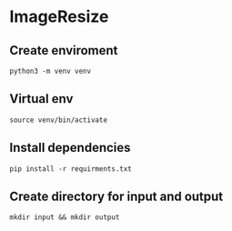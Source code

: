 # ImageResize
## Create enviroment
```
python3 -m venv venv
```

## Virtual env

```
source venv/bin/activate
```

## Install dependencies
```
pip install -r requirments.txt
```

## Create directory for input and output
```
mkdir input && mkdir output
```
